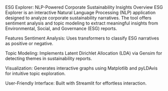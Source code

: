 ESG Explorer: NLP-Powered Corporate Sustainability Insights
Overview
ESG Explorer is an interactive Natural Language Processing (NLP) application designed to analyze corporate sustainability narratives. The tool offers sentiment analysis and topic modeling to extract meaningful insights from Environmental, Social, and Governance (ESG) reports.

Features
Sentiment Analysis: Uses transformers to classify ESG narratives as positive or negative.

Topic Modeling: Implements Latent Dirichlet Allocation (LDA) via Gensim for detecting themes in sustainability reports.

Visualization: Generates interactive graphs using Matplotlib and pyLDAvis for intuitive topic exploration.

User-Friendly Interface: Built with Streamlit for effortless interaction.
